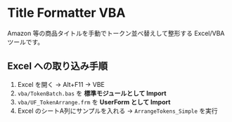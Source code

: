 # Title Formatter VBA

Amazon 等の商品タイトルを手動でトークン並べ替えして整形する Excel/VBA ツールです。

## Excel への取り込み手順

1) Excel を開く → Alt+F11 → VBE  
2) `vba/TokenBatch.bas` を **標準モジュールとして Import**  
3) `vba/UF_TokenArrange.frm` を **UserForm として Import**  
4) Excel のシートA列にサンプルを入れる → `ArrangeTokens_Simple` を実行  
